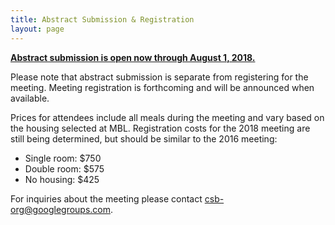 ```yaml
---
title: Abstract Submission & Registration
layout: page
---
```


**[Abstract submission is open now through August 1, 2018.](https://redcap.sagebase.org/redcap/surveys/?s=T9YL4X44KF)**

Please note that abstract submission is separate from registering for the meeting. Meeting registration is forthcoming and will be announced when available.

Prices for attendees include all meals during the meeting and vary based on the housing selected at MBL. Registration costs for the 2018 meeting are still being determined, but should be similar to the 2016 meeting:

-   Single room: $750
-   Double room: $575
-   No housing: $425

For inquiries about the meeting please contact <csb-org@googlegroups.com>.
